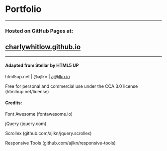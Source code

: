 # Portfolio
___

### Hosted on GitHub Pages at:

## [charlywhitlow.github.io](https://charlywhitlow.github.io)
___

#### Adapted from Stellar by HTML5 UP

html5up.net | @ajlkn | aj@lkn.io

Free for personal and commercial use under the CCA 3.0 license (html5up.net/license)

#### Credits:

Font Awesome (fontawesome.io)

jQuery (jquery.com)

Scrollex (github.com/ajlkn/jquery.scrollex)

Responsive Tools (github.com/ajlkn/responsive-tools)
